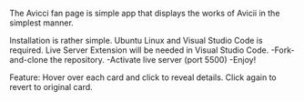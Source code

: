 The Avicci fan page is simple app that displays the works of Avicii in the simplest manner.

Installation is rather simple. Ubuntu Linux and Visual Studio Code is required. 
Live Server Extension will be needed in Visual Studio Code.
-Fork-and-clone the repository.
-Activate live server (port 5500)
-Enjoy!

Feature: Hover over each card and click to reveal details. Click again to revert to original card.
